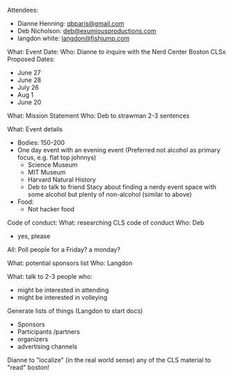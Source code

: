 Attendees:

* Dianne Henning: qbparis@gmail.com
* Deb Nicholson: deb@exumiousproductions.com
* langdon white: langdon@fishjump.com

What: Event Date:
Who: Dianne to inquire with the Nerd Center
Boston CLSx Proposed Dates:
* June 27
* June 28
* July 26
* Aug 1
* June 20

What: Mission Statement
Who: Deb to strawman
2-3 sentences

What: Event details

* Bodies: 150-200
* One day event with an evening event (Preferred not alcohol as primary focus, e.g. flat top johnnys)
  * Science Museum
  * MIT Museum
  * Harvard Natural History
  * Deb to talk to friend Stacy about finding a nerdy event space with some alcohol but plenty of non-alcohol (similar to above)
* Food:
	* Not hacker food

Code of conduct:
What: researching CLS code of conduct
Who: Deb
* yes, please

All:
  Poll people for a Friday? a monday?

What: potential sponsors list
Who: Langdon

What: talk to 2-3 people who:

* might be interested in attending
* might be interested in volleying

Generate lists of things (Langdon to start docs)

* Sponsors
* Participants /partners
* organizers
* advertising channels

Dianne to "localize" (in the real world sense) any of the CLS material to "read" boston!

